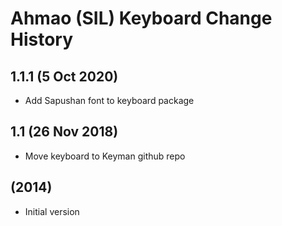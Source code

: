 Ahmao (SIL) Keyboard Change History
=======================

1.1.1 (5 Oct 2020)
------------------
* Add Sapushan font to keyboard package

1.1 (26 Nov 2018)
------------------
* Move keyboard to Keyman github repo

(2014)
------------------
* Initial version

